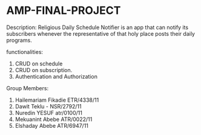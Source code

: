 # AMP-FINAL-PROJECT

Description:
Religious Daily Schedule Notifier is an app that can notify its  subscribers whenever the representative  of that holy place posts their daily programs.

functionalities:
1. CRUD on schedule
2. CRUD on subscription.
3. Authentication and Authorization



Group Members:
1. Hailemariam Fikadie  ETR/4338/11
2. Dawit Teklu - NSR/2792/11
3. Nuredin YESUF atr/0100/11
4. Mekuanint Abebe ATR/0022/11
5. Elshaday Abebe ATR/6947/11


